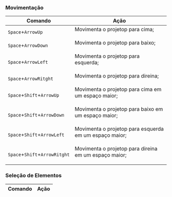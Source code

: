 ### Movimentação
| Comando | Ação 
| - | - 
```Space```+```ArrowUp```|Movimenta o projetop para cima;<p>
```Space```+```ArrowDown```|Movimenta o projetop para baixo;<p>
```Space```+```ArrowLeft```|Movimenta o projetop para esquerda;<p>
```Space```+```ArrowRitght```|Movimenta o projetop para direina;<p>
```Space```+```Shift```+```ArrowUp```|Movimenta o projetop para cima em um espaço maior;<p>
```Space```+```Shift```+```ArrowDown```|Movimenta o projetop para baixo em um espaço maior;<p>
```Space```+```Shift```+```ArrowLeft```|Movimenta o projetop para esquerda em um espaço maior;<p>
```Space```+```Shift```+```ArrowRitght```|Movimenta o projetop para direina em um espaço maior;<p>
### Seleção de Elementos
| Comando | Ação
| - | - |

